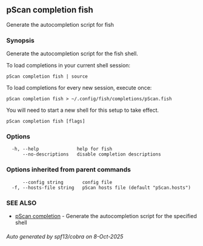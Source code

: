 ## pScan completion fish

Generate the autocompletion script for fish

### Synopsis

Generate the autocompletion script for the fish shell.

To load completions in your current shell session:

	pScan completion fish | source

To load completions for every new session, execute once:

	pScan completion fish > ~/.config/fish/completions/pScan.fish

You will need to start a new shell for this setup to take effect.


```
pScan completion fish [flags]
```

### Options

```
  -h, --help              help for fish
      --no-descriptions   disable completion descriptions
```

### Options inherited from parent commands

```
      --config string       config file
  -f, --hosts-file string   pScan hosts file (default "pScan.hosts")
```

### SEE ALSO

* [pScan completion](pScan_completion.md)	 - Generate the autocompletion script for the specified shell

###### Auto generated by spf13/cobra on 8-Oct-2025

